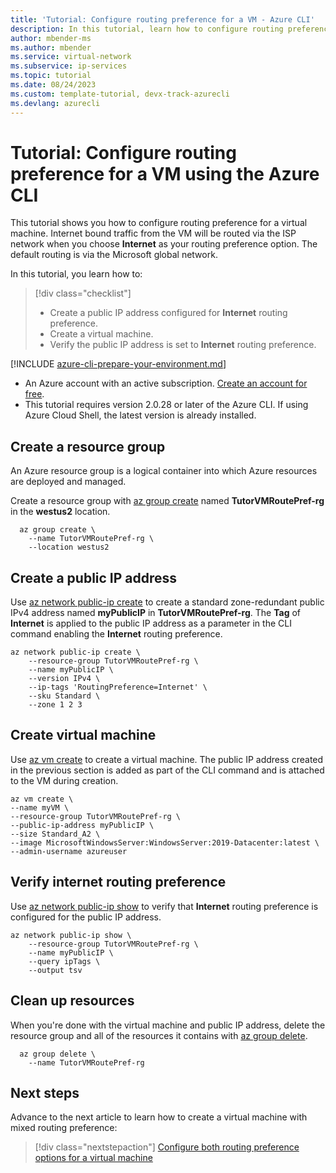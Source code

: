```yaml
---
title: 'Tutorial: Configure routing preference for a VM - Azure CLI'
description: In this tutorial, learn how to configure routing preference for a VM using a public IP address with the Azure CLI.
author: mbender-ms
ms.author: mbender
ms.service: virtual-network
ms.subservice: ip-services
ms.topic: tutorial
ms.date: 08/24/2023
ms.custom: template-tutorial, devx-track-azurecli 
ms.devlang: azurecli
---
```


# Tutorial: Configure routing preference for a VM using the Azure CLI
This tutorial shows you how to configure routing preference for a virtual machine. Internet bound traffic from the VM will be routed via the ISP network when you choose **Internet** as your routing preference option. The default routing is via the Microsoft global network.

In this tutorial, you learn how to:

> [!div class="checklist"]
> * Create a public IP address configured for **Internet** routing preference.
> * Create a virtual machine.
> * Verify the public IP address is set to **Internet** routing preference.

[!INCLUDE [azure-cli-prepare-your-environment.md](~/articles/reusable-content/azure-cli/azure-cli-prepare-your-environment.md)]

- An Azure account with an active subscription. [Create an account for free](https://azure.microsoft.com/free/?WT.mc_id=A261C142F).
- This tutorial requires version 2.0.28 or later of the Azure CLI. If using Azure Cloud Shell, the latest version is already installed.

## Create a resource group

An Azure resource group is a logical container into which Azure resources are deployed and managed.

Create a resource group with [az group create](/cli/azure/group#az-group-create) named **TutorVMRoutePref-rg** in the **westus2** location.

```azurecli-interactive
  az group create \
    --name TutorVMRoutePref-rg \
    --location westus2
```

## Create a public IP address

Use [az network public-ip create](/cli/azure/network/public-ip#az-network-public-ip-create) to create a standard zone-redundant public IPv4 address named **myPublicIP** in **TutorVMRoutePref-rg**. The **Tag** of **Internet** is applied to the public IP address as a parameter in the CLI command enabling the **Internet** routing preference.

```azurecli-interactive
az network public-ip create \
    --resource-group TutorVMRoutePref-rg \
    --name myPublicIP \
    --version IPv4 \
    --ip-tags 'RoutingPreference=Internet' \
    --sku Standard \
    --zone 1 2 3
```

## Create virtual machine

Use [az vm create](/cli/azure/vm#az-vm-create) to create a virtual machine. The public IP address created in the previous section is added as part of the CLI command and is attached to the VM during creation.

```azurecli-interactive
az vm create \
--name myVM \
--resource-group TutorVMRoutePref-rg \
--public-ip-address myPublicIP \
--size Standard_A2 \
--image MicrosoftWindowsServer:WindowsServer:2019-Datacenter:latest \
--admin-username azureuser
```

## Verify internet routing preference

Use [az network public-ip show](/cli/azure/network/public-ip#az-network-public-ip-show) to verify that **Internet** routing preference is configured for the public IP address.

```azurecli-interactive
az network public-ip show \
    --resource-group TutorVMRoutePref-rg \
    --name myPublicIP \
    --query ipTags \
    --output tsv
```

## Clean up resources

When you're done with the virtual machine and public IP address, delete the resource group and all of the resources it contains with [az group delete](/cli/azure/group#az-group-delete).

```azurecli-interactive
  az group delete \
    --name TutorVMRoutePref-rg
```

## Next steps

Advance to the next article to learn how to create a virtual machine with mixed routing preference:
> [!div class="nextstepaction"]
> [Configure both routing preference options for a virtual machine](routing-preference-mixed-network-adapter-portal.md)

